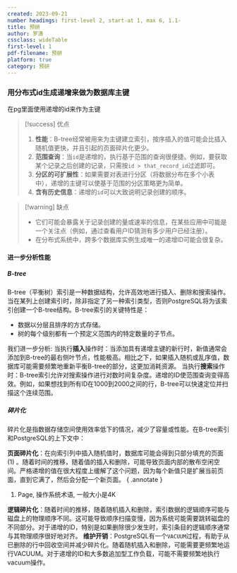 ```yaml
---
created: 2023-09-21
number headings: first-level 2, start-at 1, max 6, 1.1-
title: 预研
author: 罗潇
cssclass: wideTable
first-level: 1
pdf-filename: 预研
platform: true
category: 预研
---
```


### 用分布式id生成递增来做为数据库主键

在pg里面使用递增的id来作为主键

> [!success] 优点
> 1. **性能**：B-tree经常被用来为主键建立索引，按序插入的值可能会比插入随机值更快，并且引起的页面碎片化更少。
> 2. **范围查询**：当`id`是递增的，执行基于范围的查询很便捷。例如，要获取某个记录之后创建的记录，只需按`id > that_record_id`过滤即可。
> 3. **分区的可扩展性**：如果需要对表进行分区（将数据分布在多个小表中），递增的主键可以使基于范围的分区策略更为简单。
> 4. **含有历史信息**：递增的`id`可以大致说明记录创建的顺序。

> [!warning] 缺点
> - 它们可能会暴露关于记录创建的量或速率的信息，在某些应用中可能是一个关注点（例如，通过查看用户ID猜测有多少用户已经注册）。
> - 在分布式系统中，跨多个数据库实例生成唯一的递增ID可能会很复杂。

#### 进一步分析性能

##### B-tree

B-tree（平衡树）索引是一种数据结构，允许高效地进行插入、删除和搜索操作。当在某列上创建索引时，除非指定了另一种索引类型，否则PostgreSQL将为该索引创建一个B-tree结构。B-tree索引的关键特性是：

- 数据以分层且排序的方式存储。
- 树的每个级别都有一个预定义范围内的特定数量的子节点。

我们进一步分析:
当执行**插入**操作时：当添加具有递增主键的新行时，新值通常会添加到B-tree的最右侧叶节点，性能极高。相比之下，如果插入随机或乱序值，数据库可能需要频繁地重新平衡B-tree的部分，这更加消耗资源。
当执行**搜索**操作时：B-tree索引允许对搜索操作进行对数时间复杂度。递增的ID使范围查询变得高效。例如，如果想找到所有ID在1000到2000之间的行，B-tree可以快速定位并扫描这个连续范围。

##### 碎片化

碎片化是指数据存储空间使用效率低下的情况，减少了容量或性能。在B-tree索引和PostgreSQL的上下文中：

**页面碎片化**：在向索引列中插入随机值时，数据库可能会得到只部分填充的页面 (1) 。随着时间的推移，随着值的插入和删除，可能导致页面内部的散布空闲空间。严格递增的值在很大程度上缓解了这个问题，因为每个新值只是扩展当前页面，直到它满了，然后会分配一个新页面。
{ .annotate }

1. Page, 操作系统术语, 一般大小是4K
   
**逻辑碎片化**：随着时间的推移，随着随机插入和删除，索引数据的逻辑顺序可能与磁盘上的物理顺序不同。这可能导致顺序扫描变慢，因为系统可能需要跳转磁盘的不同部分。对于递增的ID，特别是如果删除很少发生时，索引条目的逻辑顺序通常与其物理顺序很好地对齐。
**维护开销**：PostgreSQL有一个`VACUUM`过程，有助于从已删除的行中回收空间并减少碎片化。随着随机插入和删除，可能需要更频繁地运行VACUUM。对于递增的ID和大多数追加型工作负载，可能不需要频繁地执行vacuum操作。

